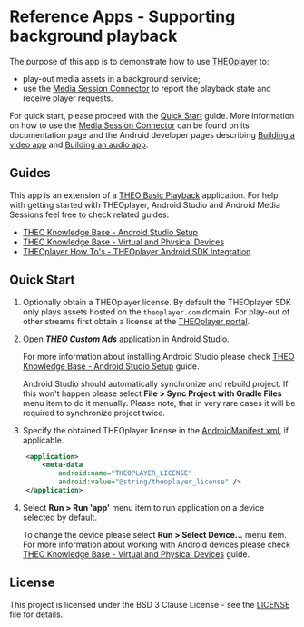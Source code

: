 # Reference Apps - Supporting background playback

The purpose of this app is to demonstrate how to use [THEOplayer] to:

- play-out media assets in a background service;
- use the [Media Session Connector] to report the playback state and receive player requests.

For quick start, please proceed with the [Quick Start](#quick-start) guide.
More information on how to use the [Media Session Connector] can be found on its documentation page and
the Android developer pages describing [Building a video app] and [Building an audio app].

## Guides

This app is an extension of a [THEO Basic Playback] application. For help with getting started with
THEOplayer, Android Studio and Android Media Sessions feel free to check related guides:

* [THEO Knowledge Base - Android Studio Setup]
* [THEO Knowledge Base - Virtual and Physical Devices]
* [THEOplayer How To's - THEOplayer Android SDK Integration]

## Quick Start

1. Optionally obtain a THEOplayer license. By default the THEOplayer SDK only plays assets hosted on
   the `theoplayer.com` domain. For play-out of other streams first obtain a license at the
   [THEOplayer portal](https://portal.theoplayer.com/).

2. Open _**THEO Custom Ads**_ application in Android Studio.

   For more information about installing Android Studio please check
   [THEO Knowledge Base - Android Studio Setup] guide.

   Android Studio should automatically synchronize and rebuild project. If this won't happen please
   select **File > Sync Project with Gradle Files** menu item to do it manually. Please note, that
   in very rare cases it will be required to synchronize project twice.

3. Specify the obtained THEOplayer license in the [AndroidManifest.xml](./app/src/main/AndroidManifest.xml),
   if applicable.

```xml
    <application>
        <meta-data
            android:name="THEOPLAYER_LICENSE"
            android:value="@string/theoplayer_license" />
    </application>
```

4. Select **Run > Run 'app'** menu item to run application on a device selected by default.

   To change the device please select **Run > Select Device...** menu item. For more information
   about working with Android devices please check [THEO Knowledge Base - Virtual and Physical Devices]
   guide.

## License

This project is licensed under the BSD 3 Clause License - see the [LICENSE] file for details.

[//]: # (Links and Guides reference)
[THEOplayer]: https://www.theoplayer.com/
[THEO Basic Playback]: ../Basic-Playback
[THEO Knowledge Base - Android Studio Setup]: ../Basic-Playback/guides/knowledgebase-android-studio-setup/README.md
[THEO Knowledge Base - Virtual and Physical Devices]: ../Basic-Playback/guides/knowledgebase-virtual-and-physical-devices/README.md
[THEOplayer How To's - THEOplayer Android SDK Integration]: ../Basic-Playback/guides/howto-theoplayer-android-sdk-integration/README.md
[Get Started with THEOplayer]: https://www.theoplayer.com/licensing
[Media Session Connector]: https://github.com/THEOplayer/android-connector/tree/main/mediasession/connectors
[Android Developer Guides - Working With a MediaSession]: https://developer.android.com/guide/topics/media-apps/working-with-a-media-session
[Building a video app]: https://developer.android.com/guide/topics/media-apps/video-app/building-a-video-app
[Building an audio app]: https://developer.android.com/guide/topics/media-apps/audio-app/building-an-audio-app

[//]: # (Project files reference)
[LICENSE]: LICENSE
